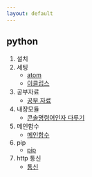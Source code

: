 ```yaml
---
layout: default
---
```

## python
1. 설치
2. 세팅
    - [atom](setting_atom.html)
    - [이클립스](setting_eclipse.html)
3. 공부자료
    - [공부 자료](jump2python.pdf)
4. 내장모듈
    - [콘솔명령어인자 다루기](getopt.html)
5. 메인함수
    - [메인함수](main.html)
6. pip
    - [pip](pip.html)	
7. http 통신 
	- [통신](request.html)   
